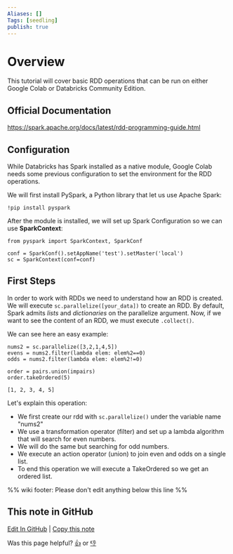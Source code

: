 ```yaml
---
Aliases: []
Tags: [seedling]
publish: true
---
```


# Overview

This tutorial will cover basic RDD operations that can be run on either Google Colab or Databricks Community Edition.

## Official Documentation

https://spark.apache.org/docs/latest/rdd-programming-guide.html

## Configuration

While Databricks has Spark installed as a native module, Google Colab needs some previous configuration to set the environment for the RDD operations.

We will first install PySpark, a Python library that let us use Apache Spark:

```
!pip install pyspark
```

After the module is installed, we will set up Spark Configuration so we can use **SparkContext**:

```
from pyspark import SparkContext, SparkConf

conf = SparkConf().setAppName('test').setMaster('local')
sc = SparkContext(conf=conf)
```

## First Steps

In order to work with RDDs we need to understand how an RDD is created. We will execute `sc.parallelize([your_data])` to create an RDD. By default, Spark admits *lists* and *dictionaries* on the parallelize argument. Now, if we want to see the content of an RDD, we must execute `.collect()`.

We can see here an easy example:

```
nums2 = sc.parallelize([3,2,1,4,5])
evens = nums2.filter(lambda elem: elem%2==0)
odds = nums2.filter(lambda elem: elem%2!=0)

order = pairs.union(impairs)
order.takeOrdered(5)
```
```
[1, 2, 3, 4, 5]
```

Let's explain this operation:
- We first create our rdd with `sc.parallelize()` under the variable name "nums2"
- We use a transformation operator (filter) and set up a lambda algorithm that will search for even numbers.
- We will do the same but searching for odd numbers.
- We execute an action operator (union) to join even and odds on a single list.
- To end this operation we will execute a TakeOrdered so we get an ordered list.

%% wiki footer: Please don't edit anything below this line %%

## This note in GitHub

<span class="git-footer">[Edit In GitHub](https://github.dev/data-engineering-community/data-engineering-wiki/blob/main/Tutorials/Apache%20Spark%20RDD%20example.md "git-hub-edit-note") | [Copy this note](https://github.dev/data-engineering-community/data-engineering-wiki/blob/main/Tutorials/Apache%20Spark%20RDD%20example.md "git-hub-copy-note")</span>

<span class="git-footer">Was this page helpful?
[👍](https://tally.so/r/mOaxjk?rating=Yes&url=https://dataengineering.wiki/Tutorials/Apache+Spark+RDD+example) or [👎](https://tally.so/r/mOaxjk?rating=No&url=https://dataengineering.wiki/Tutorials/Apache+Spark+RDD+example)</span>
